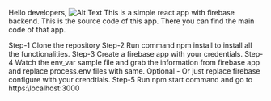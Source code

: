 Hello developers, ![Alt Text](https://media.giphy.com/media/xT9IgG50Fb7Mi0prBC/giphy.gif)
This is a simple react app with firebase backend.
This is the source code of this app.
There you can find the main code of that app.

Step-1 Clone the repository
Step-2 Run command npm install to install all the functionalities.
Step-3 Create a firebase app with your credentials.
Step-4 Watch the env_var sample file and grab the information from firebase app and replace process.env files with same.
Optional - Or just replace firebase configure with your crendtials.
Step-5 Run npm start command and go to https:\\localhost:3000

